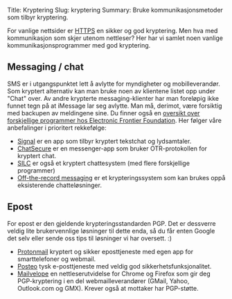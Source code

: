 Title: Kryptering
Slug: kryptering
Summary: Bruke kommunikasjonsmetoder som tilbyr kryptering.

For vanlige nettsider er [HTTPS](/tiltak/https/) en sikker og god kryptering.
Men hva med kommunikasjon som skjer utenom nettleser? Her har vi samlet noen
vanlige kommunikasjonsprogrammer med god kryptering.

## Messaging / chat
SMS er i utgangspunktet lett å avlytte for myndigheter og
mobilleverandør. Som kryptert alternativ kan man bruke noen av klientene
listet opp under "Chat" over. Av andre krypterte messaging-klienter har
man foreløpig ikke funnet tegn på at iMessage lar seg avlytte. Man må,
derimot, være forsiktig med backupen av meldingene sine. Du finner også
en [oversikt over forskjellige programmer hos Electronic Frontier
Foundation](https://www.eff.org/secure-messaging-scorecard). Her følger
våre anbefalinger i prioritert rekkefølge:
- [Signal](https://whispersystems.org) er en app som tilbyr kryptert tekstchat og lydsamtaler.
- [ChatSecure](https://chatsecure.org) er en messenger-app som bruker OTR-protokollen for kryptert chat.
- [SILC](http://silcnet.org/info.html) er også et kryptert chattesystem (med flere forskjellige programmer)
- [Off-the-record messaging](https://otr.cypherpunks.ca) er et krypteringssystem som kan brukes oppå eksisterende chatteløsninger.

## Epost
For epost er den gjeldende krypteringsstandarden PGP. Det er dessverre
veldig lite brukervennlige løsninger til dette enda, så du får enten
Google det selv  eller sende oss tips til løsninger vi har oversett. :)
- [Protonmail](https://protonmail.com) kryptert og sikker eposttjeneste med
  egen app for smarttelefoner og webmail.
- [Posteo](https://posteo.de/en/site/features#featuresprivacy) tysk
  e-posttjeneste med veldig god sikkerhetsfunksjonalitet.
- [Mailvelope](https://www.mailvelope.com) en nettleserutvidelse for Chrome og
  Firefox som gir deg PGP-kryptering i en del webmailleverandører (GMail, Yahoo,
  Outlook.com og GMX). Krever også at mottaker har PGP-støtte.


 
